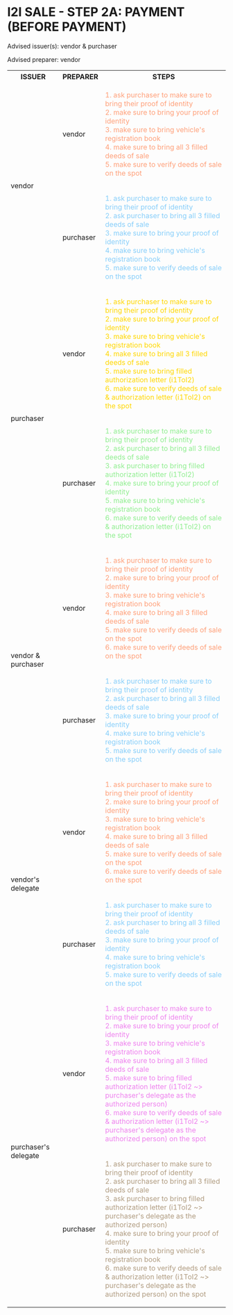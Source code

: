 # I2I SALE - STEP 2A: PAYMENT (BEFORE PAYMENT)

Advised issuer(s): vendor & purchaser

Advised preparer: vendor

<table>
  <tr>
    <th>ISSUER</th>
    <th>PREPARER</th>
    <th>STEPS</th>
  </tr>

  <tr>
    <!-- ISSUER: vendor -->
    <!-- PREPARER: vendor -->
    <td rowspan="2">vendor</td>
    <td>vendor</td>
    <td style="color: lightsalmon;">
      <ol style="padding: 0; list-style-position: inside;">
        <li>ask purchaser to make sure to bring their proof of identity</li>
        <li>make sure to bring your proof of identity</li>
        <li>make sure to bring vehicle's registration book</li>
        <li>make sure to bring all 3 filled deeds of sale</li>
        <li>make sure to verify deeds of sale on the spot</li>
      </ol>
    </td>
  </tr>
  <tr>
    <!-- ISSUER: vendor -->
    <!-- PREPARER: purchaser -->
    <td>purchaser</td>
    <td style="color: lightskyblue;">
      <ol style="padding: 0; list-style-position: inside;">
        <li>ask purchaser to make sure to bring their proof of identity</li>
        <li>ask purchaser to bring all 3 filled deeds of sale</li>
        <li>make sure to bring your proof of identity</li>
        <li>make sure to bring vehicle's registration book</li>
        <li>make sure to verify deeds of sale on the spot</li>
      </ol>
    </td>
  </tr>

  <tr>
    <!-- ISSUER: purchaser -->
    <!-- PREPARER: vendor -->
    <td rowspan="2">purchaser</td>
    <td>vendor</td>
    <td style="color: gold;">
      <ol style="padding: 0; list-style-position: inside;">
        <li>ask purchaser to make sure to bring their proof of identity</li>
        <li>make sure to bring your proof of identity</li>
        <li>make sure to bring vehicle's registration book</li>
        <li>make sure to bring all 3 filled deeds of sale</li>
        <li>make sure to bring filled authorization letter (i1ToI2)</li>
        <li>make sure to verify deeds of sale & authorization letter (i1ToI2) on the spot</li>
      </ol>
    </td>
  </tr>
  <tr>
    <!-- ISSUER: purchaser -->
    <!-- PREPARER: purchaser -->
    <td>purchaser</td>
    <td style="color: lightgreen;">
      <ol style="padding: 0; list-style-position: inside;">
        <li>ask purchaser to make sure to bring their proof of identity</li>
        <li>ask purchaser to bring all 3 filled deeds of sale</li>
        <li>ask purchaser to bring filled authorization letter (i1ToI2)</li>
        <li>make sure to bring your proof of identity</li>
        <li>make sure to bring vehicle's registration book</li>
        <li>make sure to verify deeds of sale & authorization letter (i1ToI2) on the spot</li>
      </ol>
    </td>
  </tr>

  <tr>
    <!-- ISSUER: vendor & purchaser -->
    <!-- PREPARER: vendor -->
    <td rowspan="2">vendor & purchaser</td>
    <td>vendor</td>
    <td style="color: lightsalmon;">
      <ol style="padding: 0; list-style-position: inside;">
        <li>ask purchaser to make sure to bring their proof of identity</li>
        <li>make sure to bring your proof of identity</li>
        <li>make sure to bring vehicle's registration book</li>
        <li>make sure to bring all 3 filled deeds of sale</li>
        <li>make sure to verify deeds of sale on the spot</li>
        <li>make sure to verify deeds of sale on the spot</li>
      </ol>
    </td>
  </tr>
  <tr>
    <!-- ISSUER: vendor & purchaser -->
    <!-- PREPARER: purchaser -->
    <td>purchaser</td>
    <td style="color: lightskyblue;">
      <ol style="padding: 0; list-style-position: inside;">
        <li>ask purchaser to make sure to bring their proof of identity</li>
        <li>ask purchaser to bring all 3 filled deeds of sale</li>
        <li>make sure to bring your proof of identity</li>
        <li>make sure to bring vehicle's registration book</li>
        <li>make sure to verify deeds of sale on the spot</li>
      </ol>
    </td>
  </tr>

  <tr>
    <!-- ISSUER: vendor's delegate -->
    <!-- PREPARER: vendor -->
    <td rowspan="2">vendor's delegate</td>
    <td>vendor</td>
    <td style="color: lightsalmon;">
      <ol style="padding: 0; list-style-position: inside;">
        <li>ask purchaser to make sure to bring their proof of identity</li>
        <li>make sure to bring your proof of identity</li>
        <li>make sure to bring vehicle's registration book</li>
        <li>make sure to bring all 3 filled deeds of sale</li>
        <li>make sure to verify deeds of sale on the spot</li>
        <li>make sure to verify deeds of sale on the spot</li>
      </ol>
    </td>
  </tr>
  <tr>
    <!-- ISSUER: vendor's delegate -->
    <!-- PREPARER: purchaser -->
    <td>purchaser</td>
    <td style="color: lightskyblue;">
      <ol style="padding: 0; list-style-position: inside;">
        <li>ask purchaser to make sure to bring their proof of identity</li>
        <li>ask purchaser to bring all 3 filled deeds of sale</li>
        <li>make sure to bring your proof of identity</li>
        <li>make sure to bring vehicle's registration book</li>
        <li>make sure to verify deeds of sale on the spot</li>
      </ol>
    </td>
  </tr>

  <tr>
    <!-- ISSUER: purchaser's delegate -->
    <!-- PREPARER: vendor -->
    <td rowspan="2">purchaser's delegate</td>
    <td>vendor</td>
    <td style="color: violet;">
      <ol style="padding: 0; list-style-position: inside;">
        <li>ask purchaser to make sure to bring their proof of identity</li>
        <li>make sure to bring your proof of identity</li>
        <li>make sure to bring vehicle's registration book</li>
        <li>make sure to bring all 3 filled deeds of sale</li>
        <li>make sure to bring filled authorization letter (i1ToI2 ~> purchaser's delegate as the authorized person)</li>
        <li>make sure to verify deeds of sale & authorization letter (i1ToI2 ~> purchaser's delegate as the authorized person) on the spot</li>
      </ol>
    </td>
  </tr>
  <tr>
    <!-- ISSUER: purchaser's delegate -->
    <!-- PREPARER: purchaser -->
    <td>purchaser</td>
    <td style="color: #b09c81;">
      <ol style="padding: 0; list-style-position: inside;">
        <li>ask purchaser to make sure to bring their proof of identity</li>
        <li>ask purchaser to bring all 3 filled deeds of sale</li>
        <li>ask purchaser to bring filled authorization letter (i1ToI2 ~> purchaser's delegate as the authorized person)</li>
        <li>make sure to bring your proof of identity</li>
        <li>make sure to bring vehicle's registration book</li>
        <li>make sure to verify deeds of sale & authorization letter (i1ToI2 ~> purchaser's delegate as the authorized person) on the spot</li>
      </ol>
    </td>
  </tr>
</table>
